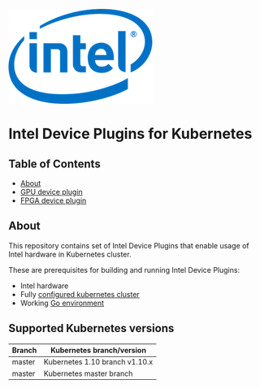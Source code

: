 ![Alt text](.intel-logo.png?raw=true "Intel Device Plugins for Kubernetes")

# Intel Device Plugins for Kubernetes

## Table of Contents

- [About](#about)
- [GPU device plugin](cmd/gpu_plugin/README.md)
- [FPGA device plugin](cmd/fpga_plugin/README.md)

## About

This repository contains set of Intel Device Plugins that enable usage of Intel hardware in Kubernetes cluster.

These are prerequisites for building and running Intel Device Plugins:

- Intel hardware
- Fully [configured kubernetes cluster]
- Working [Go environment]

## Supported Kubernetes versions

| Branch            | Kubernetes branch/version      |
|-------------------|--------------------------------|
| master            | Kubernetes 1.10 branch v1.10.x |
| master            | Kubernetes master branch       |

[Go environment]: https://golang.org/doc/install
[Configured Kubernetes cluster]: https://kubernetes.io/docs/setup/independent/create-cluster-kubeadm/
